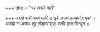 +++
title = "१२ अश्व्यो वारो"

+++
अश्व्यो॒ वारो॑ अभव॒स्तदि॑न्द्र सृ॒के यत्त्वा॑ प्र॒त्यह॑न्दे॒व एकः॑ ।  
अज॑यो॒ गा अज॑यः शूर॒ सोम॒मवा॑सृजः॒ सर्त॑वे स॒प्त सिन्धू॑न् ॥